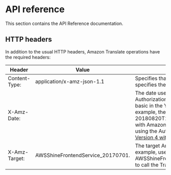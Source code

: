 # API reference<a name="API_Reference"></a>

This section contains the API Reference documentation\. 

## HTTP headers<a name="api-http-headers"></a>

In addition to the usual HTTP headers, Amazon Translate operations have the required headers:


| Header | Value | Description | 
| --- | --- | --- | 
| Content\-Type: | application/x\-amz\-json\-1\.1 | Specifies that the request content is JSON\. Also specifies the JSON version\. | 
| X\-Amz\-Date: | <Date> | The date used to create the signature in the Authorization header\. The format must be ISO 8601 basic in the YYYYMMDD'T'HHMMSS'Z' format\. For example, the following date/time 20180820T184626Z is a valid x\-amz\-date for use with Amazon Translate\. For more information about using the Authorization header, see [ Using Signature Version 4 with Amazon Translate ](https://docs.aws.amazon.com/translate/latest/dg/examples-sigv4.html)\. | 
| X\-Amz\-Target: | AWSShineFrontendService\_20170701\.<operation> | The target Amazon Translate operation\. For example, use AWSShineFrontendService\_20170701\.TranslateText to call the TranslateText operation\. | 